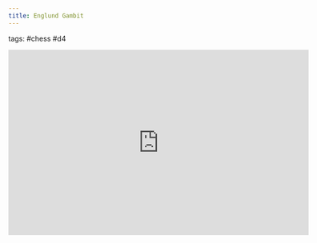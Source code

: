 ```yaml
---
title: Englund Gambit
---
```


tags: #chess #d4 

<iframe width=600 height=371 src="https://lichess.org/study/embed/zDHp2LGS/nsMFG7Ss" frameborder=0></iframe>